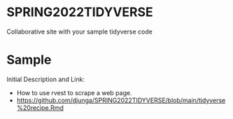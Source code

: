 # SPRING2022TIDYVERSE
Collaborative site with your sample tidyverse code

# Sample
Initial Description and Link: 
* How to use rvest to scrape a web page.
* https://github.com/djunga/SPRING2022TIDYVERSE/blob/main/tidyverse%20recipe.Rmd
